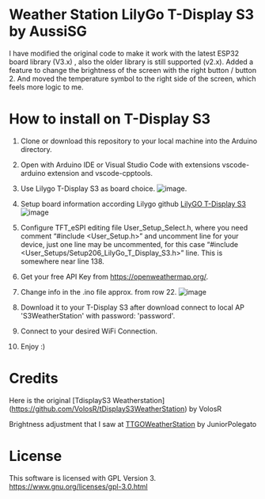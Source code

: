 # Weather Station LilyGo T-Display S3 by AussiSG

I have modified the original code to make it work with the latest ESP32 board library (V3.x) , also the older library is still supported (v2.x).
Added a feature to change the brightness of the screen with the right button / button 2.
And moved the temperature symbol to the right side of the screen, which feels more logic to me.

# How to install on T-Display S3

1. Clone or download this repository to your local machine into the Arduino directory.

2. Open with Arduino IDE or Visual Studio Code with extensions vscode-arduino extension and vscode-cpptools.

3. Use Lilygo T-Display S3 as board choice.
![image](https://github.com/user-attachments/assets/9c319b57-ca42-438f-93cc-b18de6999281).

5. Setup board information according Lilygo github [LilyGO T-Display S3](https://github.com/Xinyuan-LilyGO/T-Display-S3)
![image](https://github.com/user-attachments/assets/93cffe11-a7d2-4f78-908e-1bde53ccd8d0)

6. Configure TFT_eSPI editing file User_Setup_Select.h, where you need comment “#include <User_Setup.h>” and uncomment line for your device, just one line may be uncommented, for this case “#include <User_Setups/Setup206_LilyGo_T_Display_S3.h>” line. This is somewhere near line 138.

7. Get your free API Key from https://openweathermap.org/.

8. Change info in the .ino file approx. from row 22.
![image](https://github.com/user-attachments/assets/1e47ff4b-fd5c-4c0c-87ad-32cff8ab648a)

10. Download it to your T-Display S3 after download connect to local AP 'S3WeatherStation' with password: 'password'.

11. Connect to your desired WiFi Connection.

12. Enjoy :)

# Credits

Here is the original [TdisplayS3 Weatherstation] (https://github.com/VolosR/tDisplayS3WeatherStation) by VolosR

Brightness adjustment that I saw at [TTGOWeatherStation](https://github.com/JuniorPolegato/TTGOWeatherStation) by JuniorPolegato

# License
This software is licensed with GPL Version 3. https://www.gnu.org/licenses/gpl-3.0.html
